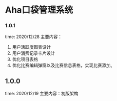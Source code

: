 # Aha口袋管理系统

### 1.0.1
time: 2020/12/28
主要内容：
1. 用户活跃度图表设计
2. 用户消费记录卡片设计
3. 优化项目表格
4. 优化比赛编辑弹窗以及比赛信息表格，实现比赛添加。

## 1.0.0 
time: 2020/12/19
主要内容：初版架构